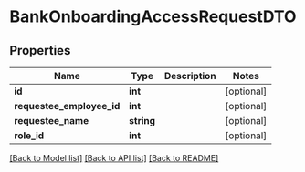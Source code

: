 # BankOnboardingAccessRequestDTO

## Properties
Name | Type | Description | Notes
------------ | ------------- | ------------- | -------------
**id** | **int** |  | [optional] 
**requestee_employee_id** | **int** |  | [optional] 
**requestee_name** | **string** |  | [optional] 
**role_id** | **int** |  | [optional] 

[[Back to Model list]](../README.md#documentation-for-models) [[Back to API list]](../README.md#documentation-for-api-endpoints) [[Back to README]](../README.md)


